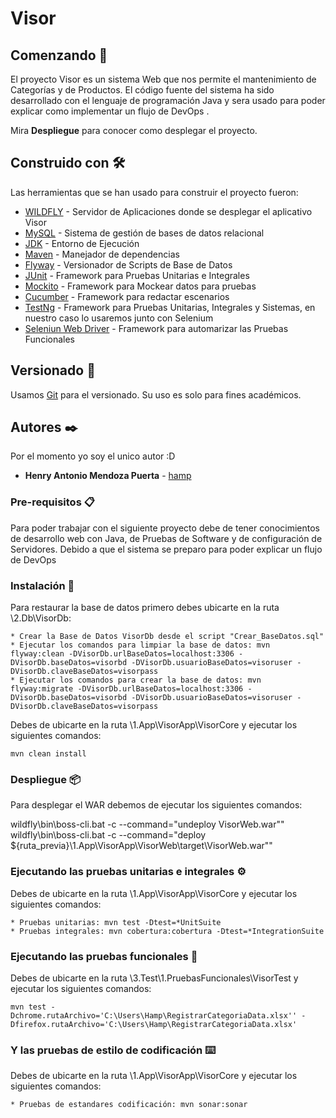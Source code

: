 # Visor 

## Comenzando 🚀

El proyecto Visor es un sistema Web que nos permite el mantenimiento de Categorías y de Productos. 
El código fuente del sistema ha sido desarrollado con el lenguaje de programación Java y sera usado para poder explicar como implementar un flujo de DevOps .

Mira **Despliegue** para conocer como desplegar el proyecto.

## Construido con 🛠️

Las herramientas que se han usado para construir el proyecto fueron:

* [WILDFLY](http://wildfly.org/downloads/) - Servidor de Aplicaciones donde se desplegar el aplicativo Visor
* [MySQL](https://dev.mysql.com/downloads/mysql/5.5.html) - Sistema de gestión de bases de datos relacional 
* [JDK](http://www.oracle.com/technetwork/java/javase/downloads/) - Entorno de Ejecución
* [Maven](https://maven.apache.org/) - Manejador de dependencias
* [Flyway](https://flywaydb.org/) - Versionador de Scripts de Base de Datos
* [JUnit](https://junit.org/junit4/) - Framework para Pruebas Unitarias e Integrales
* [Mockito](https://site.mockito.org/) - Framework para Mockear datos para pruebas
* [Cucumber](https://cucumber.io/) - Framework para redactar escenarios
* [TestNg](https://testng.org/) - Framework para Pruebas Unitarias, Integrales y Sistemas, en nuestro caso lo usaremos junto con Selenium
* [Seleniun Web Driver](https://www.seleniumhq.org/) - Framework para automarizar las Pruebas Funcionales

## Versionado 📌

Usamos [Git](https://git-scm.com/) para el versionado. Su uso es solo para fines académicos. 

## Autores ✒️

Por el momento yo soy el unico autor :D

* **Henry Antonio Mendoza Puerta** -  [hamp](www.linkedin.com/in/henrymendozapuerta)

### Pre-requisitos 📋

Para poder trabajar con el siguiente proyecto debe de tener conocimientos de desarrollo web con Java, de Pruebas de Software y de configuración de Servidores. 
Debido a que el sistema se preparo para poder explicar un flujo de DevOps

### Instalación 🔧

Para restaurar la base de datos primero debes ubicarte en la ruta \2.Db\VisorDb:

```
* Crear la Base de Datos VisorDb desde el script "Crear_BaseDatos.sql"
* Ejecutar los comandos para limpiar la base de datos: mvn flyway:clean -DVisorDb.urlBaseDatos=localhost:3306 -DVisorDb.baseDatos=visorbd -DVisorDb.usuarioBaseDatos=visoruser -DVisorDb.claveBaseDatos=visorpass
* Ejecutar los comandos para crear la base de datos: mvn flyway:migrate -DVisorDb.urlBaseDatos=localhost:3306 -DVisorDb.baseDatos=visorbd -DVisorDb.usuarioBaseDatos=visoruser -DVisorDb.claveBaseDatos=visorpass
```

Debes de ubicarte en la ruta \1.App\VisorApp\VisorCore y ejecutar los siguientes comandos:

```
mvn clean install
```

### Despliegue 📦

Para desplegar el WAR debemos de ejecutar los siguientes comandos:

wildfly\bin\boss-cli.bat -c --command=\"undeploy VisorWeb.war\""
wildfly\bin\boss-cli.bat -c --command=\"deploy ${ruta_previa}\\1.App\\VisorApp\\VisorWeb\\target\\VisorWeb.war\""

### Ejecutando las pruebas unitarias e integrales ⚙️

Debes de ubicarte en la ruta \1.App\VisorApp\VisorCore y ejecutar los siguientes comandos:

```
* Pruebas unitarias: mvn test -Dtest=*UnitSuite 
* Pruebas integrales: mvn cobertura:cobertura -Dtest=*IntegrationSuite
```
### Ejecutando las pruebas funcionales 🔩

Debes de ubicarte en la ruta \3.Test\1.PruebasFuncionales\VisorTest y ejecutar los siguientes comandos:

```
mvn test -Dchrome.rutaArchivo='C:\Users\Hamp\RegistrarCategoriaData.xlsx'' -Dfirefox.rutaArchivo='C:\Users\Hamp\RegistrarCategoriaData.xlsx'
```

### Y las pruebas de estilo de codificación ⌨️

Debes de ubicarte en la ruta \1.App\VisorApp\VisorCore y ejecutar los siguientes comandos:

```
* Pruebas de estandares codificación: mvn sonar:sonar 
```